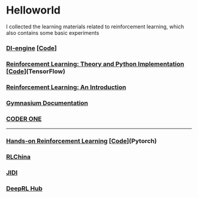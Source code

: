 # Helloworld
I collected the learning materials related to reinforcement learning, which also contains some basic experiments


### [DI-engine](https://di-engine-docs.readthedocs.io/zh_CN/latest/index.html) [[Code](https://github.com/opendilab/DI-engine)]

### [Reinforcement Learning: Theory and Python Implementation](https://github.com/ZhiqingXiao/rl-book/tree/master/zh2019) [[Code](https://github.com/ZhiqingXiao/rl-book/tree/master/en2022)](TensorFlow)
### [Reinforcement Learning: An Introduction](https://github.com/ShangtongZhang/reinforcement-learning-an-introduction)

### [Gymnasium Documentation](https://gymnasium.farama.org/)

### [CODER ONE](https://www.gocoder.one/blog)

---
### [Hands-on Reinforcement Learning](http://hrl.boyuai.com/) [[Code](https://github.com/boyu-ai/Hands-on-RL)](Pytorch)
### [RLChina](http://rlchina.org/)
### [JIDI](http://www.jidiai.cn/homepage)
### [DeepRL Hub](http://www.deeprlhub.com/)


